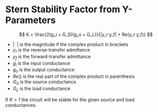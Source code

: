 # Stern Stability Factor from Y-Parameters

$$
K = \frac{2(g_i + G_S)(g_o + G_L)}{|y_r y_f| + Re(y_r y_f)}
$$

* $|\ \ |$ is the magnitude if the complex product in brackets
* $y_r$ is the reverse-transfer admittance
* $y_f$ is the forward-transfer admittance
* $g_i$ is the input conductance
* $g_o$ is the output conductance
* $Re()$ is the real part of the complex product in parenthesis
* $G_S$ is the source conductance
* $G_L$ is the load conductance

If $K > 1$ the circuit will be stable for the given source and load conductances.